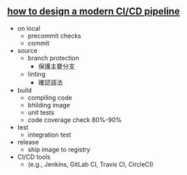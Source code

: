 


## [how to design a modern CI/CD pipeline](https://www.youtube.com/watch?v=KnSBNd3b0qI)
* on local
  * precommit checks
  * commit
* source
  * branch protection
    * 保護主要分支
  * linting
    * 確認語法
* build
  * compiling code
  * bhilding image
  * unit tests
  * code coverage check 80%-90%
* test
  * integration test
* release
  * ship image to registry
*  CI/CD tools 
   *  (e.g., Jenkins, GitLab CI, Travis CI, CircleCI)